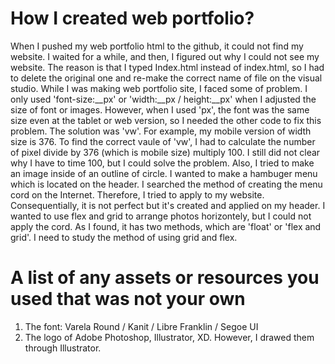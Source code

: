 # How I created web portfolio?
When I pushed my web portfolio html to the github, it could not find my website. I waited for a while, and then, I figured out why I could not see my website. The reason is that I typed Index.html instead of index.html, so I had to delete the original one and re-make the correct name of file on the visual studio. While I was making web portfolio site, I faced some of problem. I only used 'font-size:__px' or 'width:__px / height:__px' when I adjusted the size of font or images. However, when I used 'px', the font was the same size even at the tablet or web version, so I needed the other code to fix this problem. The solution was 'vw'. For example, my mobile version of width size is 376. To find the correct vaule of 'vw', I had to calculate the number of pixel divide by 376 (which is mobile size) multiply 100. I still did not clear why I have to time 100, but I could solve the problem. Also, I tried to make an image inside of an outline of circle.
I wanted to make a hambuger menu which is located on the header. I searched the method of creating the menu cord on the Internet. Therefore, I tried to apply to my website. Consequentially, it is not perfect but it's created and applied on my header.
I wanted to use flex and grid to arrange photos horizontely, but I could not apply the cord. As I found, it has two methods, which are 'float' or 'flex and grid'. I need to study the method of using grid and flex.


# A list of any assets or resources you used that was not your own
1. The font: Varela Round / Kanit / Libre Franklin / Segoe UI
2. The logo of Adobe Photoshop, Illustrator, XD. However, I drawed them through Illustrator.
